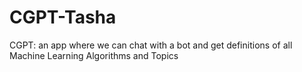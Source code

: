 # CGPT-Tasha
CGPT: an app where we can chat with a bot and get definitions of all Machine Learning Algorithms and Topics 
